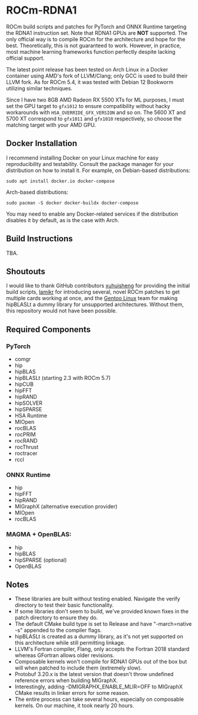 # ROCm-RDNA1

ROCm build scripts and patches for PyTorch and ONNX Runtime targeting the RDNA1 instruction set. Note that RDNA1 GPUs are **NOT** supported. The only official way is to compile ROCm for the architecture and hope for the best. Theoretically, this is not guaranteed to work. However, in practice, most machine learning frameworks function perfectly despite lacking official support.

The latest point release has been tested on Arch Linux in a Docker container using AMD's fork of LLVM/Clang; only GCC is used to build their LLVM fork. As for ROCm 5.4, it was tested with Debian 12 Bookworm utilizing similar techniques.

Since I have two 8GB AMD Radeon RX 5500 XTs for ML purposes, I must set the GPU target to `gfx1012` to ensure compatibility without hacky workarounds with `HSA_OVERRIDE_GFX_VERSION` and so on. The 5600 XT and 5700 XT correspond to `gfx1011` and `gfx1010` respectively, so choose the matching target with your AMD GPU.

## Docker Installation

I recommend installing Docker on your Linux machine for easy reproducibility and testability. Consult the package manager for your distribution on how to install it. For example, on Debian-based distributions:
```
sudo apt install docker.io docker-compose
```

Arch-based distributions:
```
sudo pacman -S docker docker-buildx docker-compose
```
You may need to enable any Docker-related services if the distribution disables it by default, as is the case with Arch.

## Build Instructions
TBA.

## Shoutouts

I would like to thank GitHub contributors [xuhuisheng](https://github.com/xuhuisheng) for providing the initial build scripts, [lamikr](https://github.com/lamikr) for introducing several, novel ROCm patches to get multiple cards working at once, and the [Gentoo Linux](https://gentoo.org) team for making hipBLASLt a dummy library for unsupported architectures. Without them, this repository would not have been possible.

## Required Components
### PyTorch
 - comgr
 - hip
 - hipBLAS
 - hipBLASLt (starting 2.3 with ROCm 5.7)
 - hipCUB
 - hipFFT
 - hipRAND
 - hipSOLVER
 - hipSPARSE
 - HSA Runtime
 - MIOpen
 - rocBLAS
 - rocPRIM
 - rocRAND
 - rocThrust
 - roctracer
 - rccl

### ONNX Runtime
 - hip
 - hipFFT
 - hipRAND
 - MIGraphX (alternative execution provider)
 - MIOpen
 - rocBLAS

### MAGMA + OpenBLAS:
 - hip
 - hipBLAS
 - hipSPARSE (optional)
 - OpenBLAS

## Notes
 - These libraries are built without testing enabled. Navigate the verify directory to test their basic functionality.
 - If some libraries don't seem to build, we've provided known fixes in the patch directory to ensure they do.
 - The default CMake build type is set to Release and have "-march=native -s" appended to the compiler flags.
 - hipBLASLt is created as a dummy library, as it's not yet supported on this architecture while still permitting linkage.
 - LLVM's Fortran compiler, Flang, only accepts the Fortran 2018 standard whereas GFortran allows older revisions.
 - Composable kernels won't compile for RDNA1 GPUs out of the box but will when patched to include them (extremely slow).
 - Protobuf 3.20.x is the latest version that doesn't throw undefined reference errors when building MIGraphX.
 - Interestingly, adding -DMIGRAPHX_ENABLE_MLIR=OFF to MIGraphX CMake results in linker errors for some reason.
 - The entire process can take several hours, especially on composable kernels. On our machine, it took nearly 20 hours.
